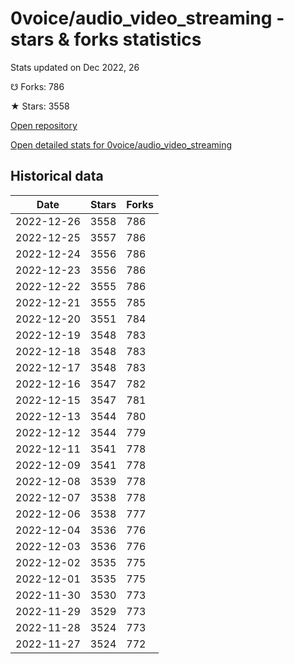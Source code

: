 # 0voice/audio_video_streaming - stars & forks statistics

Stats updated on Dec 2022, 26

☋ Forks: 786

★ Stars: 3558

[Open repository](https://github.com/0voice/audio_video_streaming)

[Open detailed stats for 0voice/audio_video_streaming](https://reviewgithub.com/rep/0voice/audio_video_streaming)

## Historical data
| Date | Stars | Forks |
|------|-------|-------|
| 2022-12-26 | 3558 | 786 | 
| 2022-12-25 | 3557 | 786 | 
| 2022-12-24 | 3556 | 786 | 
| 2022-12-23 | 3556 | 786 | 
| 2022-12-22 | 3555 | 786 | 
| 2022-12-21 | 3555 | 785 | 
| 2022-12-20 | 3551 | 784 | 
| 2022-12-19 | 3548 | 783 | 
| 2022-12-18 | 3548 | 783 | 
| 2022-12-17 | 3548 | 783 | 
| 2022-12-16 | 3547 | 782 | 
| 2022-12-15 | 3547 | 781 | 
| 2022-12-13 | 3544 | 780 | 
| 2022-12-12 | 3544 | 779 | 
| 2022-12-11 | 3541 | 778 | 
| 2022-12-09 | 3541 | 778 | 
| 2022-12-08 | 3539 | 778 | 
| 2022-12-07 | 3538 | 778 | 
| 2022-12-06 | 3538 | 777 | 
| 2022-12-04 | 3536 | 776 | 
| 2022-12-03 | 3536 | 776 | 
| 2022-12-02 | 3535 | 775 | 
| 2022-12-01 | 3535 | 775 | 
| 2022-11-30 | 3530 | 773 | 
| 2022-11-29 | 3529 | 773 | 
| 2022-11-28 | 3524 | 773 | 
| 2022-11-27 | 3524 | 772 | 

